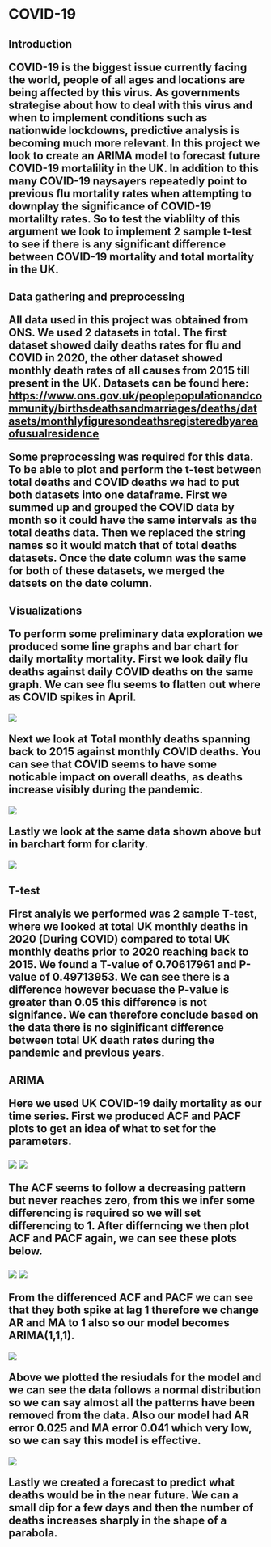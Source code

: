 # COVID-19

<h2>Introduction 
  
COVID-19 is the biggest issue currently facing the world, people of all ages and locations are being affected by this virus. As governments strategise about how to deal with this virus and when to implement conditions such as nationwide lockdowns, predictive analysis is becoming much more relevant. In this project we look to create an ARIMA model to forecast future COVID-19 mortalility in the UK. In addition to this many COVID-19 naysayers repeatedly point to previous flu mortality rates when attempting to downplay the significance of COVID-19 mortalilty rates. So to test the viablilty of this argument we look to implement 2 sample t-test to see if there is any significant difference between COVID-19 mortality and total mortality in the UK.

<h2> Data gathering and preprocessing

All data used in this project was obtained from ONS. We used 2 datasets in total. The first dataset showed daily deaths rates for flu and COVID in 2020, the other dataset showed monthly death rates of all causes from 2015 till present in the UK. Datasets can be found here: https://www.ons.gov.uk/peoplepopulationandcommunity/birthsdeathsandmarriages/deaths/datasets/monthlyfiguresondeathsregisteredbyareaofusualresidence 

Some preprocessing was required for this data. To be able to plot and perform the t-test between total deaths and COVID deaths we had to put both datasets into one dataframe. First we summed up and grouped the COVID data by month so it could have the same intervals as the total deaths data. Then we replaced the string names so it would match that of total deaths datasets. Once the date column was the same for both of these datasets, we merged the datsets on the date column.

<h2>Visualizations
  
To perform some preliminary data exploration we produced some line graphs and bar chart for daily mortality mortality.
First we look daily flu deaths against daily COVID deaths on the same graph. We can see flu seems to flatten out where as COVID spikes in April.
  
![](Flu%20and%20COVID%20deaths%202020.png)

Next we look at Total monthly deaths spanning back to 2015 against monthly COVID deaths. You can see that COVID seems to have some noticable impact on overall deaths, as deaths increase visibly during the pandemic.

![](Total%20and%20COVID%20deaths.png)

Lastly we look at the same data shown above but in barchart form for clarity.

![](Total%20and%20COVID%20deaths%20barchart.png)

<h2>T-test
 
First analyis we performed was 2 sample T-test, where we looked at total UK monthly deaths in 2020 (During COVID) compared to total UK monthly deaths prior to 2020 reaching back to 2015. We found a T-value of 0.70617961 and P-value of 0.49713953. We can see there is a difference however becuase the P-value is greater than 0.05 this difference is not signifance. We can therefore conclude based on the data there is no siginificant difference between total UK death rates during the pandemic and previous years. 

<h2>ARIMA
  
Here we used UK COVID-19 daily mortality as our time series. First we produced ACF and PACF plots to get an idea of what to set for the parameters.  

![](ACF.png)
![](PACF.png)

The ACF seems to follow a decreasing pattern but never reaches zero, from this we infer some differencing is required so we will set differencing to 1. After differncing we then plot ACF and PACF again, we can see these plots below.

![](ACF%20differenced.png)
![](PACF%20differenced.png)

From the differenced ACF and PACF we can see that they both spike at lag 1 therefore we change AR and MA to 1 also so our model becomes ARIMA(1,1,1).

![](Residuals.png)

Above we plotted the resiudals for the model and we can see the data follows a normal distribution so we can say almost all the patterns have been removed from the data. Also our model had AR error 0.025 and MA error 0.041 which very low, so we can say this model is effective.

![](Forecast%20ARIMA.png)

Lastly we created a forecast to predict what deaths would be in the near future. We can a small dip for a few days and then the number of deaths increases sharply in the shape of a parabola. 

